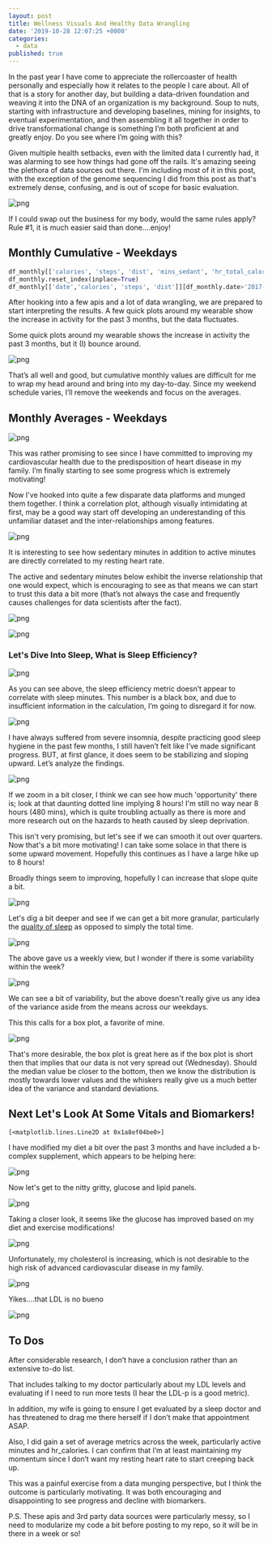 ```yaml
---
layout: post
title: Wellness Visuals And Healthy Data Wrangling
date: '2019-10-28 12:07:25 +0000'
categories:
  - data
published: true
---
```


In the past year I have come to appreciate the rollercoaster of health personally and especially how it relates to the people I care about. All of that is a story for another day, but building a data-driven foundation and weaving it into the DNA of an organization is my background. Soup to nuts, starting with infrastructure and developing baselines, mining for insights, to eventual experimentation, and then assembling it all together in order to drive transformational change is something I’m both proficient at and greatly enjoy. Do you see where I’m going with this?  

Given multiple health setbacks, even with the limited data I currently had, it was alarming to see how things had gone off the rails.  It's amazing seeing the plethora of data sources out there.  I'm including most of it in this post, with the exception of the genome sequencing I did from this post as that's extremely dense, confusing, and is out of scope for basic evaluation. 

![png](../images/health_post/support_post_health_1.png)

If I could swap out the business for my body, would the same rules apply? Rule #1, it is much easier said than done….enjoy!

## Monthly Cumulative - Weekdays


```python
df_monthly[['calories', 'steps', 'dist', 'mins_sedant', 'hr_total_calories', 'mins_active_light', 'calc_active_mins', 'totalSleepMinutesAsleep', 'totalSleep_deep_mins', 'totalSleep_rem_mins', 'totalSleep_wake_mins', 'totalSleepTimeInBed']][df_monthly.index > '2017-07-31'].tail(10)
df_monthly.reset_index(inplace=True)
df_monthly[['date','calories', 'steps', 'dist']][df_monthly.date>'2017-11-01'].plot(subplots=True,x='date',figsize=(12,9), sharex=True, legend=True,title='Monthly Cumulative Calories, Steps, Distances')
```
After hooking into a few apis and a lot of data wrangling, we are prepared to start interpreting the results. A few quick plots around my wearable show the increase in activity for the past 3 months, but the data fluctuates.

Some quick plots around my wearable shows the increase in activity the past 3 months, but it (I) bounce around.

![png](../images/health_post/support_post_health_6_1.png)

That’s all well and good, but cumulative monthly values are difficult for me to wrap my head around and bring into my day-to-day. Since my weekend schedule varies, I’ll remove the weekends and focus on the averages.

## Monthly Averages - Weekdays

![png](../images/health_post/support_post_health_8_0.png)

This was rather promising to see since I have committed to improving my cardiovascular health due to the predisposition of heart disease in my family. I’m finally starting to see some progress which is extremely motivating!

Now I've hooked into quite a few disparate data platforms and munged them together.  I think a correlation plot, although visually intimidating at first, may be a good way start off developing an underestanding of this unfamiliar dataset and the inter-relationships among features.


![png](../images/health_post/support_post_health_9_0.png)

It is interesting to see how sedentary minutes in addition to active minutes are directly correlated to my resting heart rate.

The active and sedentary minutes below exhibit the inverse relationship that one would expect, which is encouraging to see as that means we can start to trust this data a bit more (that’s not always the case and frequently causes challenges for data scientists after the fact).

![png](../images/health_post/support_post_health_10_0.png)

![png](../images/health_post/support_post_health_11_0.png)


### Let's Dive Into Sleep, What is Sleep Efficiency? 

![png](../images/health_post/support_post_health_14_1.png)

As you can see above, the sleep efficiency metric doesn’t appear to correlate with sleep minutes. This number is a black box, and due to insufficient information in the calculation, I’m going to disregard it for now.

![png](../images/health_post/support_post_health_16_1.png)

I have always suffered from severe insomnia, despite practicing good sleep hygiene in the past few months, I still haven’t felt like I’ve made significant progress. BUT, at first glance, it does seem to be stabilizing and sloping upward. Let’s analyze the findings.


![png](../images/health_post/support_post_health_18_1.png)

If we zoom in a bit closer, I think we can see how much 'opportunity' there is; look at that daunting dotted line implying 8 hours!  I'm still no way near 8 hours (480 mins), which is quite troubling actually as there is more and more research out on the hazards to heath caused by sleep deprivation. 

This isn't very promising, but let's see if we can smooth it out over quarters. Now that's a bit more motivating!  I can take some solace in that there is some upward movement.  Hopefully this continues as I have a large hike up to 8 hours!  

Broadly things seem to improving, hopefully I can increase that slope quite a bit. 


![png](../images/health_post/support_post_health_19_1.png)



Let's dig a bit deeper and see if we can get a bit more granular, particularly the <u>quality of sleep</u> as opposed to simply the total time.


![png](../images/health_post/support_post_health_21_1.png)

The above gave us a weekly view, but I wonder if there is some variability within the week?

![png](../images/health_post/support_post_health_23_2.png)

We can see a bit of variability, but the above doesn't really give us any idea of the variance aside from the means across our weekdays.

This this calls for a box plot, a favorite of mine.


![png](../images/health_post/support_post_health_25_0.png)

That's more desirable, the box plot is great here as if the box plot is short then that implies that our data is not very spread out (Wednesday).  Should the median value be closer to the bottom, then we know the distribution is mostly towards lower values and the whiskers really give us a much better idea of the variance and standard deviations.



## Next Let's Look At Some Vitals and Biomarkers!

    [<matplotlib.lines.Line2D at 0x1a8ef04be0>]


I have modified my diet a bit over the past 3 months and have included a b-complex supplement, which appears to be helping here:

![png](../images/health_post/support_post_health_44_1.png)


Now let's get to the nitty gritty, glucose and lipid panels.


![png](../images/health_post/support_post_health_45_1.png)

Taking a closer look, it seems like the glucose has improved based on my diet and exercise modifications!


![png](../images/health_post/support_post_health_46_1.png)


Unfortunately, my cholesterol is increasing, which is not desirable to the high risk of advanced cardiovascular disease in my family.


![png](../images/health_post/support_post_health_47_1.png)

Yikes....that LDL is no bueno

![png](../images/health_post/support_post_health_48_0.png)

## To Dos

After considerable research, I don’t have a conclusion rather than an extensive to-do list.  

That includes talking to my doctor particularly about my LDL levels and evaluating if I need to run more tests (I hear the LDL-p is a good metric).   

In addition, my wife is going to ensure I get evaluated by a sleep doctor and has threatened to drag me there herself if I don’t make that appointment ASAP.

Also, I did gain a set of average metrics across the week, particularly active minutes and hr_calories. I can confirm that I’m at least maintaining my momentum since I don’t want my resting heart rate to start creeping back up.

This was a painful exercise from a data munging perspective, but I think the outcome is particularly motivating. It was both encouraging and disappointing to see progress and decline with biomarkers.
  
P.S. 
These apis and 3rd party data sources were particularly messy, so I need to modularize my code a bit before posting to my repo, so it will be in there in a week or so!





